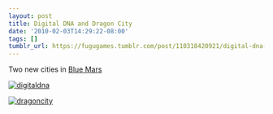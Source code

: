 ```yaml
---
layout: post
title: Digital DNA and Dragon City
date: '2010-02-03T14:29:22-08:00'
tags: []
tumblr_url: https://fugugames.tumblr.com/post/110318420921/digital-dna-and-dragon-city
---
```

Two new cities in [Blue Mars](http://bluemars.com/)

[![](http://itshardtofondlepenguins.com/wp-content/uploads/2010/02/digitaldna.jpg "digitaldna")](http://itshardtofondlepenguins.com/wp-content/uploads/2010/02/digitaldna.jpg)

[![](http://itshardtofondlepenguins.com/wp-content/uploads/2010/02/dragoncity.jpg "dragoncity")](http://itshardtofondlepenguins.com/wp-content/uploads/2010/02/dragoncity.jpg)

